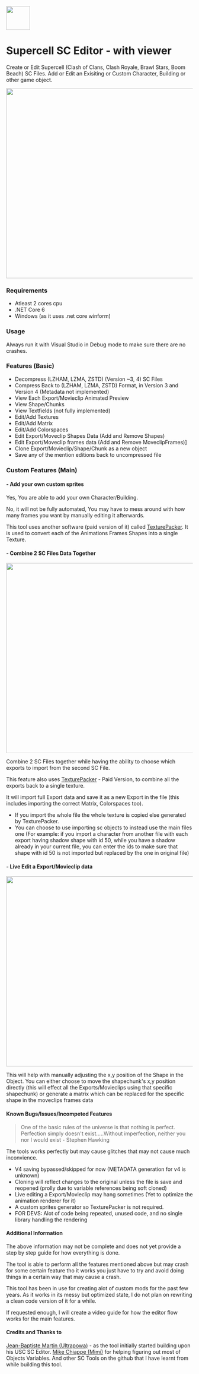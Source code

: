 <img src="https://raw.githubusercontent.com/abdudsoul/SCEditor/master/src/SCEditor/git/a-logo%20dark.png?token=GHSAT0AAAAAAB65IXVHW34HDDKPG6IXXSXEY7PNESQ" width="64">

# Supercell SC Editor - with viewer

Create or Edit Supercell (Clash of Clans, Clash Royale, Brawl Stars, Boom Beach) SC Files.
Add or Edit an Exisiting or Custom Character, Building or other game object.

<img src="https://github.com/abdudsoul/SCEditor/blob/master/src/SCEditor/git/export%20animation.gif?raw=true" width="512">

### Requirements
- Atleast 2 cores cpu
- .NET Core 6
- Windows (as it uses .net core winform)

### Usage

Always run it with Visual Studio in Debug mode to make sure there are no crashes.

### Features (Basic)

- Decompress (LZHAM, LZMA, ZSTD) (Version ~3, 4) SC Files
- Compress Back to (LZHAM, LZMA, ZSTD) Format, in Version 3 and Version 4 (Metadata not implemented)
- View Each Export/Movieclip Animated Preview
- View Shape/Chunks
- View Textfields (not fully implemented)
- Edit/Add Textures
- Edit/Add Matrix
- Edit/Add Colorspaces
- Edit Export/Moveclip Shapes Data (Add and Remove Shapes)
- Edit Export/Moveclip frames data (Add and Remove MoveclipFrames)]
- Clone Export/Movieclip/Shape/Chunk as a new object
- Save any of the mention editions back to uncompressed file

### Custom Features (Main)

#### - Add your own custom sprites
Yes, You are able to add your own Character/Building.

No, it will not be fully automated, You may have to mess around with how many frames you want by manually editing it afterwards.

This tool uses another software (paid version of it) called [TexturePacker](https://www.codeandweb.com/texturepacker "TexturePacker"). It is used to convert each of the Animations Frames Shapes into a single Texture.

#### - Combine 2 SC Files Data Together

<img src="https://github.com/abdudsoul/SCEditor/blob/master/src/SCEditor/git/import_combine.gif?raw=true" width="512">

Combine 2 SC Files together while having the ability to choose which exports to import from the second SC File.

This feature also uses [TexturePacker](https://www.codeandweb.com/texturepacker "TexturePacker") - Paid Version, to combine all the exports back to a single texture.

It will import full Export data and save it as a new Export in the file (this includes importing the correct Matrix, Colorspaces too).

- If you import the whole file the whole texture is copied else generated by TexturePacker.
- You can choose to use importing sc objects to instead use the main files one
(For example: if you import a character from another file with each export having shadow shape with id 50, while you have a shadow already in your current file, you can enter the ids to make sure that shape with id 50 is not imported but replaced by the one in original file)

#### - Live Edit a Export/Movieclip data

<img src="https://raw.githubusercontent.com/abdudsoul/SCEditor/master/src/SCEditor/git/edit%20character.gif" width="512">

This will help with manually adjusting the x,y position of the Shape in the Object.
You can either choose to move the shapechunk's x,y position directly (this will effect all the Exports/Movieclips using that specific shapechunk) or generate a matrix which can be replaced for the specific shape in the moveclips frames data

#### Known Bugs/Issues/Incompeted Features
> One of the basic rules of the universe is that nothing is perfect. Perfection simply doesn't exist.....Without imperfection, neither you nor I would exist - Stephen Hawking

The tools works perfectly but may cause glitches that may not cause much inconvience.

- V4 saving bypassed/skipped for now (METADATA generation for v4 is unknown)
- Cloning will reflect changes to the original unless the file is save and reopened (prolly due to variable references being soft cloned)
- Live editing a Export/Movieclip may hang sometimes (Yet to optimize the animation renderer for it)
- A custom sprites generator so TexturePacker is not required.
- FOR DEVS: Alot of code being repeated, unused code, and no single library handling the rendering

#### Additional Information

The above information may not be complete and does not yet provide a step by step guide for how everything is done.

The tool is able to perform all the features mentioned above but may crash for some certain feature tho it works you just have to try and avoid doing things in a certain way that may cause a crash.

This tool has been in use for creating alot of custom mods for the past few years.
As it works in its messy but optimized state, I do not plan on rewriting a clean code version of it for a while.

If requested enough, I will create a video guide for how the editor flow works for the main features.

#### Credits and Thanks to
[Jean-Baptiste Martin (Ultrapowa)](https://github.com/jeanbmar "Jean-Baptiste Martin (Ultrapowa)") - as the tool initially started building upon his USC SC Editor.
[Mike Chiappe (Mimi)](https://github.com/Mimi8298 "Mike Chiappe (Mimi)") for helping figuring out most of Objects Variables.
And other SC Tools on the github that I have learnt from while building this tool.
